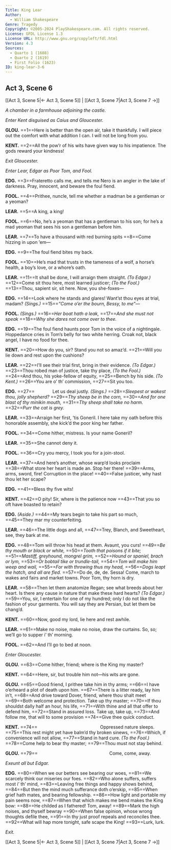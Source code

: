 ```yaml
---
Title: King Lear
Author: 
  - William Shakespeare
Genre: Tragedy
Copyright: ©2005-2024 PlayShakespeare.com. All rights reserved.
License: GFDL License 1.3
License URL: http://www.gnu.org/copyleft/fdl.html
Version: 4.3
Sources:
  - Quarto 1 (1608)
  - Quarto 2 (1619)
  - First Folio (1623)
ID: king-lear-3-6
---
```


## Act 3, Scene 6
[[Act 3, Scene 5|← Act 3, Scene 5]] | [[Act 3, Scene 7|Act 3, Scene 7 →]]

*A chamber in a farmhouse adjoining the castle.*

*Enter Kent disguised as Caius and Gloucester.*

**GLOU.**
==1==Here is better than the open air, take it thankfully. I will piece out the comfort with what addition I can. I will not be long from you.

**KENT.**
==2==All the pow’r of his wits have given way to his impatience. The gods reward your kindness!

*Exit Gloucester.*

*Enter Lear, Edgar as Poor Tom, and Fool.*

**EDG.**
==3==Frateretto calls me, and tells me Nero is an angler in the lake of darkness. Pray, innocent, and beware the foul fiend.

**FOOL.**
==4==Prithee, nuncle, tell me whether a madman be a gentleman or a yeoman?

**LEAR.**
==5==A king, a king!

**FOOL.**
==6==No, he’s a yeoman that has a gentleman to his son; for he’s a mad yeoman that sees his son a gentleman before him.

**LEAR.**
==7==To have a thousand with red burning spits
==8==Come hizzing in upon ’em⁠—

**EDG.**
==9==The foul fiend bites my back.

**FOOL.**
==10==He’s mad that trusts in the tameness of a wolf, a horse’s health, a boy’s love, or a whore’s oath.

**LEAR.**
==11==It shall be done, I will arraign them straight.
*(To Edgar.)*
==12==Come sit thou here, most learned justicer;
*(To the Fool.)*
==13==Thou, sapient sir, sit here. Now, you she-foxes⁠—

**EDG.**
==14==Look where he stands and glares! Want’st thou eyes at trial, madam?
*(Sings.)*
==15==*“Come o’er the bourn, Bessy, to me”⁠—*

**FOOL.**
*(Sings.)*
==16==*Her boat hath a leak,*
==17==*And she must not speak*
==18==*Why she dares not come over to thee.*

**EDG.**
==19==The foul fiend haunts poor Tom in the voice of a nightingale. Hoppedance cries in Tom’s belly for two white herring. Croak not, black angel, I have no food for thee.

**KENT.**
==20==How do you, sir? Stand you not so amaz’d.
==21==Will you lie down and rest upon the cushions?

**LEAR.**
==22==I’ll see their trial first, bring in their evidence.
*(To Edgar.)*
==23==Thou robed man of justice, take thy place,
*(To the Fool.)*
==24==And thou, his yoke-fellow of equity,
==25==Bench by his side.
*(To Kent.)*
==26==You are o’ th’ commission,
==27==Sit you too.

**EDG.**
==27==    Let us deal justly.
*(Sings.)*
==28==*Sleepest or wakest thou, jolly shepherd?*
==29==*Thy sheep be in the corn,*
==30==*And for one blast of thy minikin mouth,*
==31==*Thy sheep shall take no harm.*
==32==*Purr the cat is grey.*

**LEAR.**
==33==Arraign her first, ’tis Goneril. I here take my oath before this honorable assembly, she kick’d the poor king her father.

**FOOL.**
==34==Come hither, mistress. Is your name Goneril?

**LEAR.**
==35==She cannot deny it.

**FOOL.**
==36==Cry you mercy, I took you for a join-stool.

**LEAR.**
==37==And here’s another, whose warp’d looks proclaim
==38==What store her heart is made an. Stop her there!
==39==Arms, arms, sword, fire! Corruption in the place!
==40==False justicer, why hast thou let her scape?

**EDG.**
==41==Bless thy five wits!

**KENT.**
==42==O pity! Sir, where is the patience now
==43==That you so oft have boasted to retain?

**EDG.**
*(Aside.)*
==44==My tears begin to take his part so much,
==45==They mar my counterfeiting.

**LEAR.**
==46==The little dogs and all,
==47==Trey, Blanch, and Sweetheart, see, they bark at me.

**EDG.**
==48==Tom will throw his head at them. Avaunt, you curs!
==49==*Be thy mouth or black or white,*
==50==*Tooth that poisons if it bite;*
==51==*Mastiff, greyhound, mongrel grim,*
==52==*Hound or spaniel, brach or lym,*
==53==*Or bobtail tike or trundle-tail,*
==54==*Tom will make him weep and wail,*
==55==*For with throwing thus my head,*
==56==*Dogs leapt the hatch, and all are fled.*
==57==Do de, de, de. Sessa! Come, march to wakes and fairs and market towns. Poor Tom, thy horn is dry.

**LEAR.**
==58==Then let them anatomize Regan; see what breeds about her heart. Is there any cause in nature that make these hard hearts?
*(To Edgar.)*
==59==You, sir, I entertain for one of my hundred; only I do not like the fashion of your garments. You will say they are Persian, but let them be chang’d.

**KENT.**
==60==Now, good my lord, lie here and rest awhile.

**LEAR.**
==61==Make no noise, make no noise, draw the curtains. So, so; we’ll go to supper i’ th’ morning.

**FOOL.**
==62==And I’ll go to bed at noon.

*Enter Gloucester.*

**GLOU.**
==63==Come hither, friend; where is the King my master?

**KENT.**
==64==Here, sir, but trouble him not—his wits are gone.

**GLOU.**
==65==Good friend, I prithee take him in thy arms;
==66==I have o’erheard a plot of death upon him.
==67==There is a litter ready, lay him in’t,
==68==And drive toward Dover, friend, where thou shalt meet
==69==Both welcome and protection. Take up thy master;
==70==If thou shouldst dally half an hour, his life,
==71==With thine and all that offer to defend him,
==72==Stand in assured loss. Take up, take up,
==73==And follow me, that will to some provision
==74==Give thee quick conduct.

**KENT.**
==74==              Oppressed nature sleeps.
==75==This rest might yet have balm’d thy broken sinews,
==76==Which, if convenience will not allow,
==77==Stand in hard cure.
*(To the Fool.)*
==78==Come help to bear thy master;
==79==Thou must not stay behind.

**GLOU.**
==79==                Come, come, away.

*Exeunt all but Edgar.*

**EDG.**
==80==When we our betters see bearing our woes,
==81==We scarcely think our miseries our foes.
==82==Who alone suffers, suffers most i’ th’ mind,
==83==Leaving free things and happy shows behind,
==84==But then the mind much sufferance doth o’erskip,
==85==When grief hath mates, and bearing fellowship.
==86==How light and portable my pain seems now,
==87==When that which makes me bend makes the King bow:
==88==He childed as I fathered! Tom, away!
==89==Mark the high noises, and thyself bewray
==90==When false opinion, whose wrong thoughts defile thee,
==91==In thy just proof repeals and reconciles thee.
==92==What will hap more tonight, safe scape the King!
==93==Lurk, lurk.

*Exit.*

[[Act 3, Scene 5|← Act 3, Scene 5]] | [[Act 3, Scene 7|Act 3, Scene 7 →]]